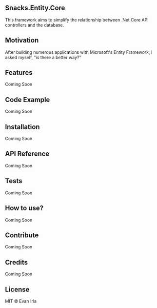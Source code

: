 ## Snacks.Entity.Core
This framework aims to simplify the relationship between .Net Core API controllers and the database.

## Motivation
After building numerous applications with Microsoft's Entity Framework, I asked myself, "is there a better way?"

## Features
Coming Soon

## Code Example
Coming Soon

## Installation
Coming Soon

## API Reference
Coming Soon

## Tests
Coming Soon

## How to use?
Coming Soon

## Contribute
Coming Soon

## Credits
Coming Soon

## License
MIT © Evan Irla
